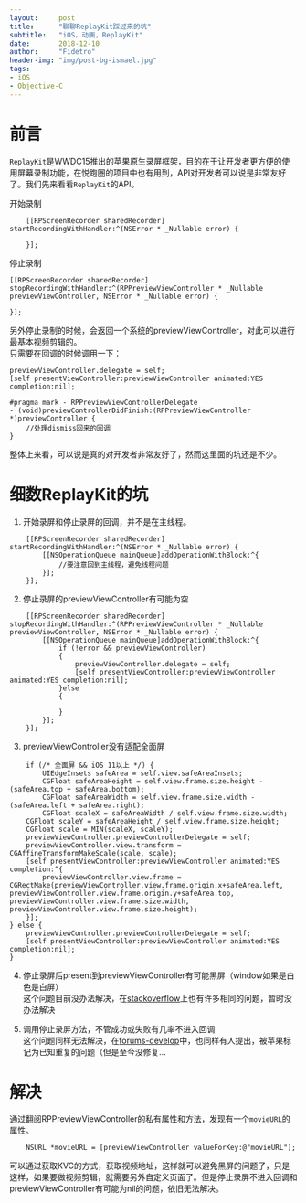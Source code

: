 ```yaml
---
layout:     post
title:      "聊聊ReplayKit踩过来的坑"
subtitle:   "iOS，动画，ReplayKit"
date:       2018-12-10
author:     "Fidetro"
header-img: "img/post-bg-ismael.jpg"
tags:
- iOS
- Objective-C
---
```


# 前言  

`ReplayKit`是WWDC15推出的苹果原生录屏框架，目的在于让开发者更方便的使用屏幕录制功能，在悦跑圈的项目中也有用到，API对开发者可以说是非常友好了。我们先来看看`ReplayKit`的API。  

开始录制
```objc
    [[RPScreenRecorder sharedRecorder] startRecordingWithHandler:^(NSError * _Nullable error) {
       
    }];
```

停止录制  
```
[[RPScreenRecorder sharedRecorder] stopRecordingWithHandler:^(RPPreviewViewController * _Nullable previewViewController, NSError * _Nullable error) {
        
}];
``` 
另外停止录制的时候，会返回一个系统的previewViewController，对此可以进行最基本视频剪辑的。  
只需要在回调的时候调用一下：
```objc
previewViewController.delegate = self;
[self presentViewController:previewViewController animated:YES completion:nil];

#pragma mark - RPPreviewViewControllerDelegate
- (void)previewControllerDidFinish:(RPPreviewViewController *)previewController {
    //处理dismiss回来的回调
}
```

整体上来看，可以说是真的对开发者非常友好了，然而这里面的坑还是不少。  

# 细数ReplayKit的坑  

1. 开始录屏和停止录屏的回调，并不是在主线程。  
```objc  
    [[RPScreenRecorder sharedRecorder] startRecordingWithHandler:^(NSError * _Nullable error) {
        [[NSOperationQueue mainQueue]addOperationWithBlock:^{
            //要注意回到主线程，避免线程问题
        }];
    }];
```

2. 停止录屏的previewViewController有可能为空  
```objc
    [[RPScreenRecorder sharedRecorder] stopRecordingWithHandler:^(RPPreviewViewController * _Nullable previewViewController, NSError * _Nullable error) {
        [[NSOperationQueue mainQueue]addOperationWithBlock:^{
            if (!error && previewViewController) 
            {
                previewViewController.delegate = self;
                [self presentViewController:previewViewController animated:YES completion:nil]; 
            }else
            {
                
            }
        }];
    }];
```  

3. previewViewController没有适配全面屏  
```objc
    if (/* 全面屏 && iOS 11以上 */) {
        UIEdgeInsets safeArea = self.view.safeAreaInsets;
        CGFloat safeAreaHeight = self.view.frame.size.height - (safeArea.top + safeArea.bottom);
        CGFloat safeAreaWidth = self.view.frame.size.width - (safeArea.left + safeArea.right);
        CGFloat scaleX = safeAreaWidth / self.view.frame.size.width;
    CGFloat scaleY = safeAreaHeight / self.view.frame.size.height;
    CGFloat scale = MIN(scaleX, scaleY);
    previewViewController.previewControllerDelegate = self;
    previewViewController.view.transform = CGAffineTransformMakeScale(scale, scale);
    [self presentViewController:previewViewController animated:YES completion:^{
        previewViewController.view.frame = CGRectMake(previewViewController.view.frame.origin.x+safeArea.left, previewViewController.view.frame.origin.y+safeArea.top, previewViewController.view.frame.size.width, previewViewController.view.frame.size.height);
    }];
} else {
    previewViewController.previewControllerDelegate = self;
    [self presentViewController:previewViewController animated:YES completion:nil];
}
```

4. 停止录屏后present到previewViewController有可能黑屏（window如果是白色是白屏）  
这个问题目前没办法解决，在[stackoverflow](https://stackoverflow.com/search?q=replaykit+black)上也有许多相同的问题，暂时没办法解决  

5. 调用停止录屏方法，不管成功或失败有几率不进入回调  
这个问题同样无法解决，在[forums-develop](https://forums.developer.apple.com/thread/87007)中，也同样有人提出，被苹果标记为已知重复的问题（但是至今没修复...



# 解决  
通过翻阅RPPreviewViewController的私有属性和方法，发现有一个`movieURL`的属性。
```objc
    NSURL *movieURL = [previewViewController valueForKey:@"movieURL"];
```  
可以通过获取KVC的方式，获取视频地址，这样就可以避免黑屏的问题了，只是这样，如果要做视频剪辑，就需要另外自定义页面了。但是停止录屏不进入回调和previewViewController有可能为nil的问题，依旧无法解决。